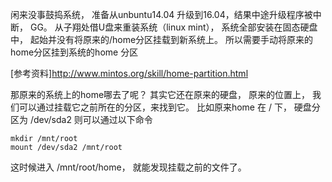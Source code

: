 闲来没事鼓捣系统， 准备从unbuntu14.04 升级到16.04，结果中途升级程序被中断， GG。
从子翔处借U盘来重装系统（linux mint）， 系统全部安装在固态硬盘中， 起始并没有将原来的/home分区挂载到新系统上。
所以需要手动将原来的home分区挂到系统的home 分区

[参考资料]http://www.mintos.org/skill/home-partition.html

那原来的系统上的home哪去了呢？ 
其实它还在原来的硬盘， 原来的位置上， 我们可以通过挂载它之前所在的分区，来找到它。
比如原来home 在 / 下， 硬盘分区为 /dev/sda2
则可以通过以下命令
```
mkdir /mnt/root
mount /dev/sda2 /mnt/root
```
这时候进入 /mnt/root/home， 就能发现挂载之前的文件了。